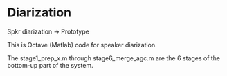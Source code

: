 # Diarization
Spkr diarization -> Prototype

This is Octave (Matlab) code for speaker diarization.

The stage1_prep_x.m through stage6_merge_agc.m are the 6 stages of the bottom-up part of the system.
